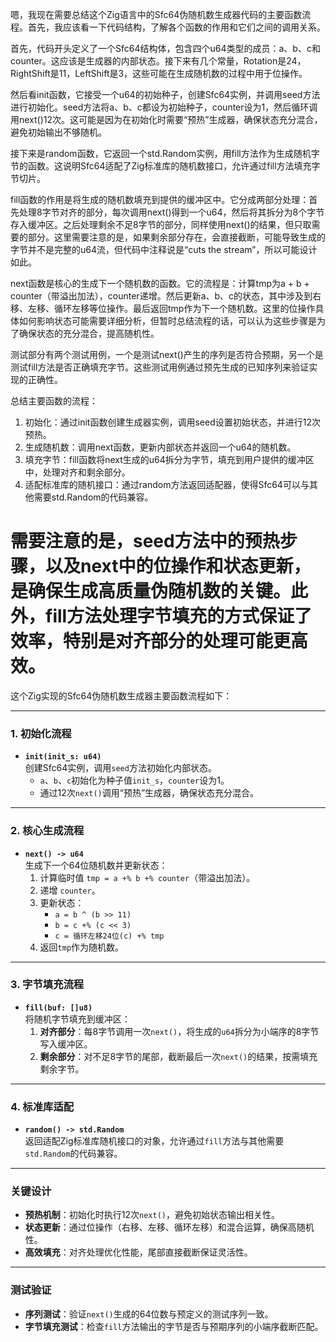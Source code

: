 嗯，我现在需要总结这个Zig语言中的Sfc64伪随机数生成器代码的主要函数流程。首先，我应该看一下代码结构，了解各个函数的作用和它们之间的调用关系。

首先，代码开头定义了一个Sfc64结构体，包含四个u64类型的成员：a、b、c和counter。这应该是生成器的内部状态。接下来有几个常量，Rotation是24，RightShift是11，LeftShift是3，这些可能在生成随机数的过程中用于位操作。

然后看init函数，它接受一个u64的初始种子，创建Sfc64实例，并调用seed方法进行初始化。seed方法将a、b、c都设为初始种子，counter设为1，然后循环调用next()12次。这可能是因为在初始化时需要“预热”生成器，确保状态充分混合，避免初始输出不够随机。

接下来是random函数，它返回一个std.Random实例，用fill方法作为生成随机字节的函数。这说明Sfc64适配了Zig标准库的随机数接口，允许通过fill方法填充字节切片。

fill函数的作用是将生成的随机数填充到提供的缓冲区中。它分成两部分处理：首先处理8字节对齐的部分，每次调用next()得到一个u64，然后将其拆分为8个字节存入缓冲区。之后处理剩余不足8字节的部分，同样使用next()的结果，但只取需要的部分。这里需要注意的是，如果剩余部分存在，会直接截断，可能导致生成的字节并不是完整的u64流，但代码中注释说是“cuts the stream”，所以可能设计如此。

next函数是核心的生成下一个随机数的函数。它的流程是：计算tmp为a + b + counter（带溢出加法），counter递增。然后更新a、b、c的状态，其中涉及到右移、左移、循环左移等位操作。最后返回tmp作为下一个随机数。这里的位操作具体如何影响状态可能需要详细分析，但暂时总结流程的话，可以认为这些步骤是为了确保状态的充分混合，提高随机性。

测试部分有两个测试用例，一个是测试next()产生的序列是否符合预期，另一个是测试fill方法是否正确填充字节。这些测试用例通过预先生成的已知序列来验证实现的正确性。

总结主要函数的流程：

1. 初始化：通过init函数创建生成器实例，调用seed设置初始状态，并进行12次预热。
2. 生成随机数：调用next函数，更新内部状态并返回一个u64的随机数。
3. 填充字节：fill函数将next生成的u64拆分为字节，填充到用户提供的缓冲区中，处理对齐和剩余部分。
4. 适配标准库的随机接口：通过random方法返回适配器，使得Sfc64可以与其他需要std.Random的代码兼容。

需要注意的是，seed方法中的预热步骤，以及next中的位操作和状态更新，是确保生成高质量伪随机数的关键。此外，fill方法处理字节填充的方式保证了效率，特别是对齐部分的处理可能更高效。
================================================
这个Zig实现的Sfc64伪随机数生成器主要函数流程如下：

---

### **1. 初始化流程**
- **`init(init_s: u64)`**  
  创建Sfc64实例，调用`seed`方法初始化内部状态。  
  - `a`、`b`、`c`初始化为种子值`init_s`，`counter`设为1。  
  - 通过12次`next()`调用“预热”生成器，确保状态充分混合。

---

### **2. 核心生成流程**
- **`next() -> u64`**  
  生成下一个64位随机数并更新状态：  
  1. 计算临时值 `tmp = a +% b +% counter`（带溢出加法）。  
  2. 递增 `counter`。  
  3. 更新状态：  
     - `a = b ^ (b >> 11)`  
     - `b = c +% (c << 3)`  
     - `c = 循环左移24位(c) +% tmp`  
  4. 返回`tmp`作为随机数。

---

### **3. 字节填充流程**
- **`fill(buf: []u8)`**  
  将随机字节填充到缓冲区：  
  1. **对齐部分**：每8字节调用一次`next()`，将生成的`u64`拆分为小端序的8字节写入缓冲区。  
  2. **剩余部分**：对不足8字节的尾部，截断最后一次`next()`的结果，按需填充剩余字节。

---

### **4. 标准库适配**
- **`random() -> std.Random`**  
  返回适配Zig标准库随机接口的对象，允许通过`fill`方法与其他需要`std.Random`的代码兼容。

---

### **关键设计**
- **预热机制**：初始化时执行12次`next()`，避免初始状态输出相关性。  
- **状态更新**：通过位操作（右移、左移、循环左移）和混合运算，确保高随机性。  
- **高效填充**：对齐处理优化性能，尾部直接截断保证灵活性。

---

### **测试验证**
- **序列测试**：验证`next()`生成的64位数与预定义的测试序列一致。  
- **字节填充测试**：检查`fill`方法输出的字节是否与预期序列的小端序截断匹配。